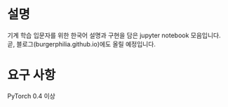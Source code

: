# 설명
기계 학습 입문자를 위한 한국어 설명과 구현을 담은 jupyter notebook 모음입니다.
곧, 블로그(burgerphilia.github.io)에도 올릴 예정입니다.

# 요구 사항
PyTorch 0.4 이상
